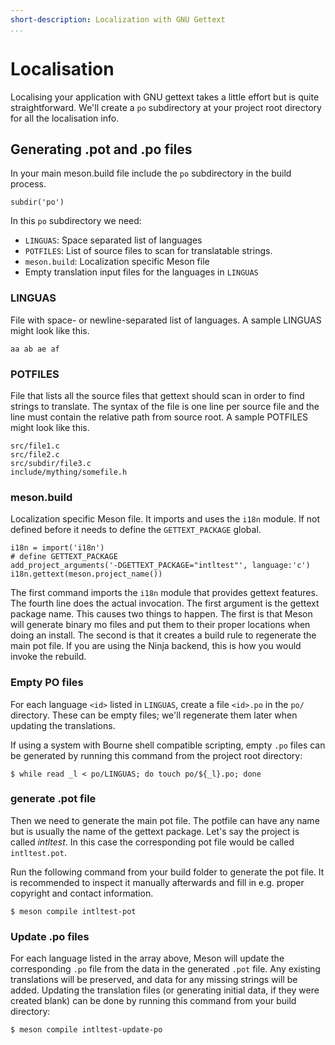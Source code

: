 ```yaml
---
short-description: Localization with GNU Gettext
...
```


# Localisation

Localising your application with GNU gettext takes a little effort but
is quite straightforward. We'll create a `po` subdirectory at your
project root directory for all the localisation info.

## Generating .pot and .po files

In your main meson.build file include the `po` subdirectory in the build process.

    subdir('po')

In this `po` subdirectory we need:
- `LINGUAS`: Space separated list of languages
- `POTFILES`: List of source files to scan for translatable strings.
- `meson.build`: Localization specific Meson file
- Empty translation input files for the languages in `LINGUAS`

### LINGUAS

File with space- or newline-separated list of languages. A sample LINGUAS might look like this.

    aa ab ae af

### POTFILES

File that lists all the source files that gettext should scan in order
to find strings to translate. The syntax of the file is one line per
source file and the line must contain the relative path from source
root. A sample POTFILES might look like this.

    src/file1.c
    src/file2.c
    src/subdir/file3.c
    include/mything/somefile.h

### meson.build

Localization specific Meson file. It imports and uses the `i18n`
module. If not defined before it needs to define the `GETTEXT_PACKAGE`
global.

```meson
i18n = import('i18n')
# define GETTEXT_PACKAGE
add_project_arguments('-DGETTEXT_PACKAGE="intltest"', language:'c')
i18n.gettext(meson.project_name())
```

The first command imports the `i18n` module that provides gettext
features. The fourth line does the actual invocation. The first
argument is the gettext package name. This causes two things to
happen. The first is that Meson will generate binary mo files and put
them to their proper locations when doing an install. The second is
that it creates a build rule to regenerate the main pot file. If you
are using the Ninja backend, this is how you would invoke the rebuild.

### Empty PO files

For each language `<id>` listed in `LINGUAS`,
create a file `<id>.po` in the `po/` directory.
These can be empty files;
we'll regenerate them later when updating the translations.

If using a system with Bourne shell compatible scripting,
empty `.po` files can be generated by running this command
from the project root directory:

```console
$ while read _l < po/LINGUAS; do touch po/${_l}.po; done
```

### generate .pot file

Then we need to generate the main pot file. The potfile can have any
name but is usually the name of the gettext package. Let's say the
project is called *intltest*. In this case the corresponding pot file
would be called `intltest.pot`.

Run the following command from your build folder to generate the pot
file. It is recommended to inspect it manually afterwards and fill in
e.g. proper copyright and contact information.

```console
$ meson compile intltest-pot
```

### Update .po files

For each language listed in the array above,
Meson will update the corresponding `.po` file
from the data in the generated `.pot` file.
Any existing translations will be preserved,
and data for any missing strings will be added.
Updating the translation files
(or generating initial data, if they were created blank)
can be done by running this command from your build directory:

```console
$ meson compile intltest-update-po
```

